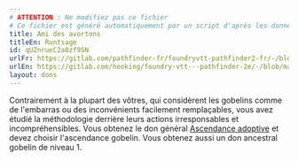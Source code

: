 ```yaml
---
# ATTENTION : Ne modifiez pas ce fichier
# Ce fichier est généré automatiquement par un script d'après les données du module Foundry VTT officiel et de sa traduction
title: Ami des avortons
titleEn: Runtsage
id: qUZnrueC2a0zf95N
urlFr: https://gitlab.com/pathfinder-fr/foundryvtt-pathfinder2-fr/-/blob/master/data/feats/qUZnrueC2a0zf95N.htm
urlEn: https://gitlab.com/hooking/foundry-vtt---pathfinder-2e/-/blob/master/packs/data/feats.db/runtsage.json
layout: dons
---
```

Contrairement à la plupart des vôtres, qui considèrent les gobelins comme de l'embarras ou des inconvénients facilement remplaçables, vous avez étudié la méthodologie derrière leurs actions irresponsables et incompréhensibles. Vous obtenez le don général [Ascendance adoptive](ascendance-adoptive.html) et devez choisir l'ascendance gobelin. Vous obtenez aussi un don ancestral gobelin de niveau 1.

